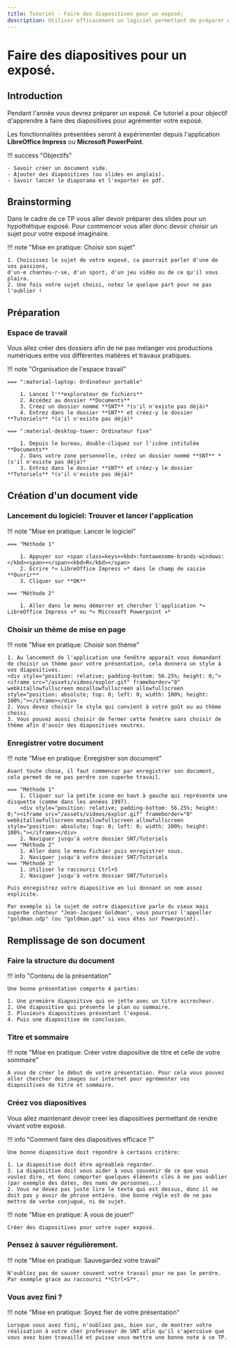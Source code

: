 ```yaml
---
title: Tutoriel - Faire des diapositives pour un exposé;
description: Utiliser efficacement un logiciel permettant de préparer des diapos.
---
```


# Faire des diapositives pour un exposé.

## Introduction

Pendant l'année vous devrez préparer un exposé.
Ce tutoriel a pour objectif d'apprendre à faire des diapositives pour agrémenter votre exposé.

Les fonctionnalités présentées seront à expérimenter depuis l'application **LibreOffice Impress** ou **Microsoft PowerPoint**.

!!! success "Objectifs"

    - Savoir créer un document vide.
    - Ajouter des diapositives (ou slides en anglais).
    - Savoir lancer le diaporama et l'exporter en pdf.


## Brainstorming

Dans le cadre de ce TP vous aller devoir préparer des slides pour un hypothétique exposé.
Pour commencer vous aller donc devoir choisir un sujet pour votre exposé imaginaire.

!!! note "Mise en pratique: Choisir son sujet"

    1. Choisissez le sujet de votre exposé, ca pourrait parler d'une de vos passions, 
    d'un-e chanteu-r-se, d'un sport, d'un jeu vidéo ou de ce qu'il vous plaira.
    2. Une fois votre sujet choisi, notez le quelque part pour ne pas l'oublier !


## Préparation

### Espace de travail

Vous allez créer des dossiers afin de ne pas mélanger vos productions numériques entre vos différentes matières et
travaux pratiques.

!!! note "Organisation de l'espace travail"

    === ":material-laptop: Ordinateur portable"

        1. Lancez l'**explorateur de fichiers**
        2. Accédez au dossier **Documents**
        3. Créez un dossier nommé **SNT** *(s'il n'existe pas déjà)*
        4. Entrez dans le dossier **SNT** et créez-y le dossier **Tutoriels** *(s'il n'existe pas déjà)*

    === ":material-desktop-tower: Ordinateur fixe"

        1. Depuis le bureau, double-cliquez sur l'icône intitulée **Documents**
        2. Dans votre zone personnelle, créez un dossier nommé **SNT** *(s'il n'existe pas déjà)*
        3. Entrez dans le dossier **SNT** et créez-y le dossier **Tutoriels** *(s'il n'existe pas déjà)*

## Création d'un document vide

### Lancement du logiciel: Trouver et lancer l'application

!!! note "Mise en pratique: Lancer le logiciel"

    === "Méthode 1"

        1. Appuyer sur <span class=keys><kbd>:fontawesome-brands-windows:</kbd><span>+</span><kbd>R</kbd></span>
        2. Écrire *« LibreOffice Impress »* dans le champ de saisie **Ouvrir**
        3. Cliquer sur **OK**

    === "Méthode 2"

        1. Aller dans le menu démarrer et chercher l'application *« LibreOffice Impress »* ou *« Microsoft Powerpoint »* 

### Choisir un thème de mise en page

!!! note "Mise en pratique: Choisir son thème"

    1. Au lancement de l'application une fenêtre apparait vous demandant de choisir un thème pour votre présentation, cela donnera un style à vos diapositives.
    <div style="position: relative; padding-bottom: 56.25%; height: 0;"><iframe src="/assets/videos/explor.gif" frameborder="0" webkitallowfullscreen mozallowfullscreen allowfullscreen style="position: absolute; top: 0; left: 0; width: 100%; height: 100%;"></iframe></div>
    2. Vous devez choisir le style qui convient à votre goût ou au thème choisi.
    3. Vous pouvez aussi choisir de fermer cette fenêtre sans choisir de thème afin d'avoir des diapositives neutres.

### Enregistrer votre document

!!! note "Mise en pratique: Enregistrer son document"

    Avant toute chose, il faut commencer par enregistrer son document, cela permet de ne pas perdre son superbe travail.

    === "Méthode 1"
        1. Cliquer sur la petite icone en haut à gauche qui représente une disquette (comme dans les années 1997).
        <div style="position: relative; padding-bottom: 56.25%; height: 0;"><iframe src="/assets/videos/explor.gif" frameborder="0" webkitallowfullscreen mozallowfullscreen allowfullscreen style="position: absolute; top: 0; left: 0; width: 100%; height: 100%;"></iframe></div>
        2. Naviguer jusqu'à votre dossier SNT/Tutoriels
    === "Méthode 2"
        1. Aller dans le menu Fichier puis enregistrer sous.
        2. Naviguer jusqu'à votre dossier SNT/Tutoriels
    === "Méthode 3"
        1. Utiliser le raccourci Ctrl+S
        2. Naviguer jusqu'à votre dossier SNT/Tutoriels
        
    Puis enregistrez votre diapositive en lui donnant un nom assez explicite. 
    
    Par exemple si le sujet de votre diapositive parle du vieux mais superbe chanteur "Jean-Jacques Goldman", vous pourriez l'appeller "goldman.odp" (ou "goldman.ppt" si vous êtes sur Powerpoint).


## Remplissage de son document

### Faire la structure du document

!!! info  "Contenu de la présentation"

    Une bonne présentation comporte 4 parties:

    1. Une première diapositive qui en jette avec un titre accrocheur.
    2. Une diapositive qui présente le plan ou sommaire.
    3. Plusieurs diapositives présentant l'exposé.
    4. Puis une diapositive de conclusion.

### Titre et sommaire

!!! note "Mise en pratique: Créer votre diapositive de titre et celle de votre sommaire"

    A vous de créer le début de votre présentation. Pour cela vous pouvez aller chercher des images sur internet pour agrémenter vos diapositives de titre et sommaire.
    
    
    
### Créez vos diapositives

Vous allez maintenant devoir creer les diapositives permettant de rendre vivant votre exposé.

!!! info  "Comment faire des diapositives efficace ?"

    Une bonne diapositive doit répondre à certains critère:

    1. La diapositive doit être agréableà regarder.
    3. La diapositive doit vous aider à vous souvenir de ce que vous voulez dire, et donc comporter quelques élèments clés à ne pas oublier (par exemple des dates, des noms de personnes...)
    2. Vous ne devez pas juste lire le texte qui est dessus, donc il ne doit pas y avoir de phrase entière. Une bonne régle est de ne pas mettre de verbe conjugué, ni de sujet.


!!! note "Mise en pratique: A vous de jouer!"

    Créer des diapositives pour votre super exposé.
    


### Pensez à sauver régulièrement.

!!! note "Mise en pratique: Sauvegardez votre travail"

    N'oubliez pas de sauver souvent votre travail pour ne pas le perdre. Par exemple grace au raccourci **Ctrl+S**.
    


### Vous avez fini ?

!!! note "Mise en pratique: Soyez fier de votre présentation"

    Lorsque vous avez fini, n'oubliez pas, bien sur, de montrer votre réalisation à votre cher professeur de SNT afin qu'il s'apercoive que vous avez bien travaillé et puisse vous mettre une bonne note à ce TP.